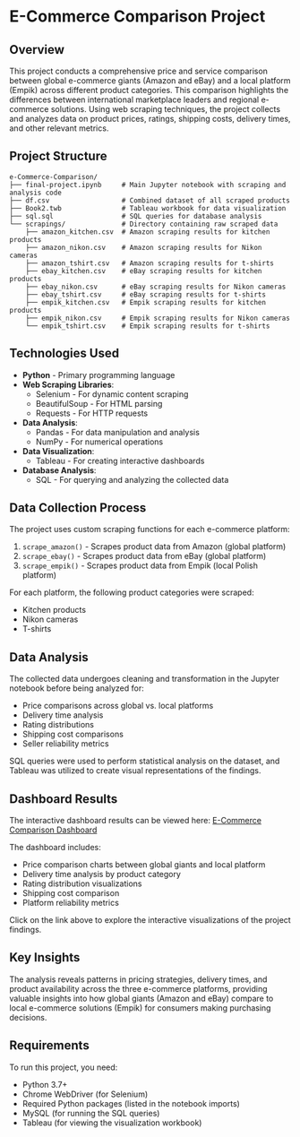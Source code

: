 # E-Commerce Comparison Project

## Overview
This project conducts a comprehensive price and service comparison between global e-commerce giants (Amazon and eBay) and a local platform (Empik) across different product categories. This comparison highlights the differences between international marketplace leaders and regional e-commerce solutions. Using web scraping techniques, the project collects and analyzes data on product prices, ratings, shipping costs, delivery times, and other relevant metrics.

## Project Structure

```
e-Commerce-Comparison/
├── final-project.ipynb     # Main Jupyter notebook with scraping and analysis code
├── df.csv                  # Combined dataset of all scraped products
├── Book2.twb               # Tableau workbook for data visualization
├── sql.sql                 # SQL queries for database analysis
└── scrapings/              # Directory containing raw scraped data
    ├── amazon_kitchen.csv  # Amazon scraping results for kitchen products
    ├── amazon_nikon.csv    # Amazon scraping results for Nikon cameras
    ├── amazon_tshirt.csv   # Amazon scraping results for t-shirts
    ├── ebay_kitchen.csv    # eBay scraping results for kitchen products
    ├── ebay_nikon.csv      # eBay scraping results for Nikon cameras
    ├── ebay_tshirt.csv     # eBay scraping results for t-shirts
    ├── empik_kitchen.csv   # Empik scraping results for kitchen products
    ├── empik_nikon.csv     # Empik scraping results for Nikon cameras
    └── empik_tshirt.csv    # Empik scraping results for t-shirts
```

## Technologies Used

- **Python** - Primary programming language
- **Web Scraping Libraries**:
  - Selenium - For dynamic content scraping
  - BeautifulSoup - For HTML parsing
  - Requests - For HTTP requests
- **Data Analysis**:
  - Pandas - For data manipulation and analysis
  - NumPy - For numerical operations
- **Data Visualization**:
  - Tableau - For creating interactive dashboards
- **Database Analysis**:
  - SQL - For querying and analyzing the collected data

## Data Collection Process

The project uses custom scraping functions for each e-commerce platform:
1. `scrape_amazon()` - Scrapes product data from Amazon (global platform)
2. `scrape_ebay()` - Scrapes product data from eBay (global platform)
3. `scrape_empik()` - Scrapes product data from Empik (local Polish platform)

For each platform, the following product categories were scraped:
- Kitchen products
- Nikon cameras
- T-shirts

## Data Analysis

The collected data undergoes cleaning and transformation in the Jupyter notebook before being analyzed for:
- Price comparisons across global vs. local platforms
- Delivery time analysis
- Rating distributions
- Shipping cost comparisons
- Seller reliability metrics

SQL queries were used to perform statistical analysis on the dataset, and Tableau was utilized to create visual representations of the findings.

## Dashboard Results

The interactive dashboard results can be viewed here: [E-Commerce Comparison Dashboard](https://public.tableau.com/app/profile/rafal.kolakowski/viz/Book2_17449533261700/Dashboard1)

The dashboard includes:
- Price comparison charts between global giants and local platform
- Delivery time analysis by product category
- Rating distribution visualizations
- Shipping cost comparison
- Platform reliability metrics

Click on the link above to explore the interactive visualizations of the project findings.

## Key Insights

The analysis reveals patterns in pricing strategies, delivery times, and product availability across the three e-commerce platforms, providing valuable insights into how global giants (Amazon and eBay) compare to local e-commerce solutions (Empik) for consumers making purchasing decisions.

## Requirements

To run this project, you need:
- Python 3.7+
- Chrome WebDriver (for Selenium)
- Required Python packages (listed in the notebook imports)
- MySQL (for running the SQL queries)
- Tableau (for viewing the visualization workbook) 
